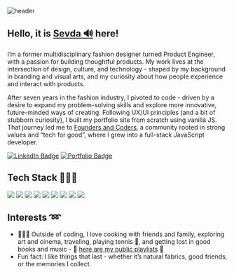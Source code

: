 ![header](https://capsule-render.vercel.app/api?type=waving&color=#F55883&height=300&section=header)


## Hello, it is [Sevda 🔊](https://namedrop.io/sevdashukrieva) here! 

I’m a former multidisciplinary fashion designer turned Product Engineer, with a passion for building thoughtful products. My work lives at the intersection of design, culture, and technology - shaped by my background in branding and visual arts, and my curiosity about how people experience and interact with products.

After seven years in the fashion industry, I pivoted to code - driven by a desire to expand my problem-solving skills and explore more innovative, future-minded ways of creating. Following UX/UI principles (and a bit of stubborn curiosity), I built my portfolio site from scratch using vanilla JS. That journey led me to [Founders and Coders](https://www.foundersandcoders.com/), a community rooted in strong values and “tech for good”, where I grew into a full-stack JavaScript developer.


[![LinkedIn Badge](https://img.shields.io/badge/LinkedIn-sshukrieva-informational?style=for-the-badge&logo=linkedin&logoColor=white&color=0D76A8)](https://www.linkedin.com/in/sshukrieva/) 
[![Portfolio Badge](https://img.shields.io/badge/Portfolio-sevdas-informational?style=for-the-badge&logoColor=f4f6ef&color=fa2806)](https://sevdas.github.io/portfolio/)



## Tech Stack 👩🏻‍💻

![](https://img.shields.io/badge/Next.js-white?style=for-the-badge&logo=nextdotjs&logoColor=black) 
![](https://img.shields.io/badge/React-20232A?style=for-the-badge&logo=react&logoColor=61DAFB) 
![](https://img.shields.io/badge/TypeScript-3178C6?style=for-the-badge&logo=typescript&logoColor=white)
![](https://img.shields.io/badge/Node.js-43853D?style=for-the-badge&logo=node.js&logoColor=white) 
![](https://img.shields.io/badge/JavaScript-F7DF1E?style=for-the-badge&logo=javascript&logoColor=black) 
![](https://img.shields.io/badge/HTML5-E34F26?style=for-the-badge&logo=html5&logoColor=white) 
![](https://img.shields.io/badge/CSS3-1572B6?style=for-the-badge&logo=css3&logoColor=white) 
![](https://img.shields.io/badge/PostgreSQL-316192?style=for-the-badge&logo=postgresql&logoColor=white)
![](https://img.shields.io/badge/Playwright-2EAD33?style=for-the-badge&logo=playwright&logoColor=white)






## Interests ➿

- 💁🏻‍♀️ Outside of coding, I love cooking with friends and family, exploring art and cinema, traveling, playing tennis 🎾, and getting lost in good books and music - 🎵 [here are my public playlists](https://open.spotify.com/user/ss_official) 🎵
- Fun fact: I like things that last - whether it’s natural fabrics, good friends, or the memories I collect.

